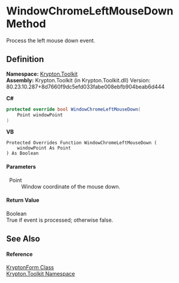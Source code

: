 # WindowChromeLeftMouseDown Method


Process the left mouse down event.



## Definition
**Namespace:** <a href="79d2eac2-21f4-54ff-7552-b20c33c30600.md">Krypton.Toolkit</a>  
**Assembly:** Krypton.Toolkit (in Krypton.Toolkit.dll) Version: 80.23.10.287+8d7660f9dc5efd033fabe008ebfb904beab6d444

**C#**
``` C#
protected override bool WindowChromeLeftMouseDown(
	Point windowPoint
)
```
**VB**
``` VB
Protected Overrides Function WindowChromeLeftMouseDown ( 
	windowPoint As Point
) As Boolean
```



#### Parameters
<dl><dt>  Point</dt><dd>Window coordinate of the mouse down.</dd></dl>

#### Return Value
Boolean  
True if event is processed; otherwise false.

## See Also


#### Reference
<a href="13b29650-b21b-35d6-8387-a6f0a5ca154d.md">KryptonForm Class</a>  
<a href="79d2eac2-21f4-54ff-7552-b20c33c30600.md">Krypton.Toolkit Namespace</a>  
